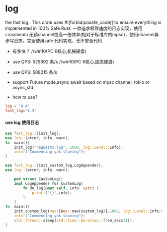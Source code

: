 # log
the fast log  . This crate uses #![forbid(unsafe_code)] to ensure everything is implemented in 100% Safe Rust.
一款追求极致速度的日志实现，使用crossbeam 无锁channel提高一倍效率(相对于标准库的mpsc)，使用channel异步写日志。完全使用safe 代码实现，无不安全代码

* 有多快？
//win10(PC 6核心,机械硬盘)
* use QPS: 525892 条/s
//win10(PC 6核心,固态硬盘)
* use QPS: 508215 条/s

* support Future mode,async await based on mpsc channel, tokio or async_std
* how to use?
```toml
log = "0.4"
fast_log="1.3"
```


#### use log 使用日志
```rust
use fast_log::{init_log};
use log::{error, info, warn};
fn  main(){
    init_log("requests.log", 1000, log::Level::Info);
    info!("Commencing yak shaving");
}
```

```rust
use fast_log::{init_custom_log,LogAppender};
use log::{error, info, warn};

    pub struct CustomLog{}
    impl LogAppender for CustomLog{
        fn do_log(&mut self, info: &str) {
            print!("{}",info);
        }
    }
fn  main(){
    init_custom_log(vec![Box::new(custom_log)],1000, log::Level::Info,true);
    info!("Commencing yak shaving");
    std::thread::sleep(std::time::Duration::from_secs(1));
}
```

